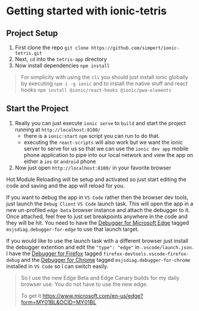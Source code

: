 # Getting started with ionic-tetris  

## Project Setup
1. First clone the repo `git clone https://github.com/simpert/ionic-tetris.git`  
2. Next, `cd` into the `tetris-app` directory  
3. Now install dependencies `npm install` 

> For simplicity with using the `cli` you should just install ionic globally by executing `npm i -g ionic` and to install the native stuff and react hooks `npm install @ionic/react-hooks @ionic/pwa-elements`    

## Start the Project
1. Really you can just execute `ionic serve` to `build` and start the project running at `http://localhost:8100/`  
    - there is a `ionic:start` `npm` script you can run to do that.
    - executing the `react-scripts` will also work but we want the ionic server to serve for us so that we can use the `ionic dev app` mobile phone application to pipe into our local network and view the app on either a `ios` or `android` phone  
2. Now just open `http://localhost:8100/` in your favorite browser  

Hot Module Reloading will be setup and activated so just start editing the code and saving and the app will reload for you.   

If you want to debug the app in `VS Code` rather then the browser dev tools, just launch the `Debug Client` `VS Code` launch task. This will open the app in a new un-profiled `edge beta` browser instance and attach the debugger to it.  
Once attached, feel free to just set breakpoints anywhere in the code and they will be hit.  You need to have the [Debugger for Microsoft Edge](https://marketplace.visualstudio.com/items?itemName=msjsdiag.debugger-for-edge) tagged `msjsdiag.debugger-for-edge` to use that launch target.  

If you would like to use the launch task with a different browser just install the debugger extention and edit the `"type": "edge"` in `.vscode/launch.json`.  I have the [Debugger for Firefox](https://marketplace.visualstudio.com/items?itemName=firefox-devtools.vscode-firefox-debug) tagged `firefox-devtools.vscode-firefox-debug` and the [Debugger for Chrome](https://marketplace.visualstudio.com/items?itemName=msjsdiag.debugger-for-chrome) tagged `msjsdiag.debugger-for-chrome` installed in `VS Code` so I can switch easily.  

> So I use the new Edge Beta and Edge Canary builds for my daily browser use. You do not have to use the new edge.  
> 
> To get it https://www.microsoft.com/en-us/edge?form=MY01BL&OCID=MY01BL 